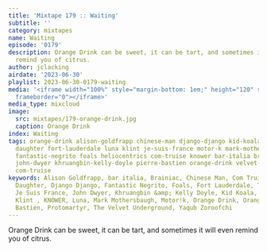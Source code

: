 ```yaml
---
title: 'Mixtape 179 :: Waiting'
subtitle: ''
category: mixtapes
name: Waiting
episode: '0179'
description: Orange Drink can be sweet, it can be tart, and sometimes it will even
  remind you of citrus.
author: jclacking
airdate: '2023-06-30'
playlist: 2023-06-30-0179-waiting
media: '<iframe width="100%" style="margin-bottom: 1em;" height="120" src="https://www.mixcloud.com/widget/iframe/?feed=%2Flouderthanwar%2Fthe-final-hour-waiting-2023-06-30%2F&hide_artwork=1&hide_cover=1&light=1"
  frameborder="0"></iframe>'
media_type: mixcloud
image:
  src: mixtapes/179-orange-drink.jpg
  caption: Orange Drink
index: Waiting
tags: orange-drink alison-goldfrapp chinese-man django-django kid-koala protomartyr
  daughter fort-lauderdale luna klint je-suis-france motor-k mark-mothersbaugh yaqub-zoroofchi
  fantastic-negrito foals heliocentrics com-truise knower bar-italia brainiac kid-koala
  john-dwyer khruangbin-kelly-doyle pierre-bastien orange-drink velvet-underground
  com-truise
keywords: Alison Goldfrapp, bar italia, Brainiac, Chinese Man, Com Truise, Com Truise,
  Daughter, Django Django, Fantastic Negrito, Foals, Fort Lauderdale, The Heliocentrics,
  Je Suis France, John Dwyer, Khruangbin &amp; Kelly Doyle, Kid Koala, Kid Koala,
  Klint , KNOWER, Luna, Mark Mothersbaugh, Motor!k, Orange Drink, Orange Drink, Pierre
  Bastien, Protomartyr, The Velvet Underground, Yaqub Zoroofchi
---
```

Orange Drink can be sweet, it can be tart, and sometimes it will even remind you of citrus.
